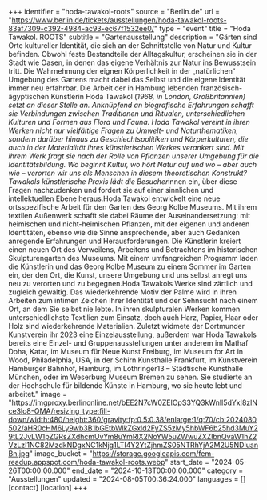 +++
identifier = "hoda-tawakol-roots"
source = "Berlin.de"
url = "https://www.berlin.de/tickets/ausstellungen/hoda-tawakol-roots-83af7309-c392-4984-ac93-ec67f1532ee0/"
type = "event"
title = "Hoda Tawakol. ROOTS"
subtitle = "Gartenausstellung"
description = "Gärten sind Orte kultureller Identität, die sich an der Schnittstelle von Natur und Kultur befinden. Obwohl feste Bestandteile der Alltagskultur, erscheinen sie in der Stadt wie Oasen, in denen das eigene Verhältnis zur Natur ins Bewusstsein tritt. Die Wahrnehmung der eignen Körperlichkeit in der „natürlichen“ Umgebung des Gartens macht dabei das Selbst und die eigene Identität immer neu erfahrbar. Die Arbeit der in Hamburg lebenden französisch-ägyptischen Künstlerin Hoda Tawakol (*1968, in London, Großbritannien) setzt an dieser Stelle an. Anknüpfend an biografische Erfahrungen schafft sie Verbindungen zwischen Traditionen und Ritualen, unterschiedlichen Kulturen und Formen aus Flora und Fauna. Hoda Tawakol vereint in ihren Werken nicht nur vielfältige Fragen zu Umwelt- und Naturthematiken, sondern darüber hinaus zu Geschlechtspolitiken und Körperkulturen, die auch in der Materialität ihres künstlerischen Werkes verankert sind. Mit ihrem Werk fragt sie nach der Rolle von Pflanzen unserer Umgebung für die Identitätsbildung. Wo beginnt Kultur, wo hört Natur auf und wo – aber auch wie – verorten wir uns als Menschen in diesem theoretischen Konstrukt? Tawakols künstlerische Praxis lädt die Besucher*innen ein, über diese Fragen nachzudenken und fordert sie auf einer sinnlichen und intellektuellen Ebene heraus.Hoda Tawakol entwickelt eine neue ortsspezifische Arbeit für den Garten des Georg Kolbe Museums. Mit ihrem textilen Außenwerk schafft sie dabei Räume der Auseinandersetzung: mit heimischen und nicht-heimischen Pflanzen, mit der eigenen und anderen Identitäten, ebenso wie die Sinne ansprechende, aber auch Gedanken anregende Erfahrungen und Herausforderungen. Die Künstlerin kreiert einen neuen Ort des Verweilens, Arbeitens und Betrachtens im historischen Skulpturengarten des Museums. Mit einem umfangreichen Programm laden die Künstlerin und das Georg Kolbe Museum zu einem Sommer im Garten ein, der den Ort, die Kunst, unsere Umgebung und uns selbst anregt uns neu zu verorten und zu begegnen.Hoda Tawakols Werke sind zärtlich und zugleich gewaltig. Das wiederkehrende Motiv der Palme wird in ihren Arbeiten zum intimen Zeichen ihrer Identität und der Sehnsucht nach einem Ort, an dem Sie selbst nie lebte. In ihren skulpturalen Werken kommen unterschiedlichste Textilien zum Einsatz, doch auch Harz, Papier, Haar oder Holz sind wiederkehrende Materialien. Zuletzt widmete der Dortmunder Kunstverein ihr 2023 eine Einzelausstellung, außerdem war Hoda Tawakols bereits eine Einzel- und Gruppenausstellungen unter anderem im Mathaf Doha, Katar, im Museum für Neue Kunst Freiburg, im Museum for Art in Wood, Philadelphia, USA, in der Schirn Kunsthalle Frankfurt, im Kunstverein Hamburger Bahnhof, Hamburg, im Lothringer13 – Städtische Kunsthalle München, oder im Weserburg Museum Bremen zu sehen. Sie studierte an der Hochschule für bildende Künste in Hamburg, wo sie heute lebt und arbeitet."
image = "https://imgproxy.berlinonline.net/bEE2N7cW0ZElOpS3YQ3kWnlI5dYxI8zlNce3lo8-QMA/resizing_type:fill-down/width:480/height:360/gravity:fp:0.5:0.38/enlarge:1/q:70/cb:2024080502/aHR0cHM6Ly9wb3B1bGEtbWlkZGxld2FyZS5zMy5hbWF6b25hd3MuY29tL2JvLW1pZGRsZXdhcmUvYm8uYmRlX2NoYW5uZWwuZXZlbnQvaW1hZ2VzLzI1NC82MzdkNDgxNC1kNjg1LTI4Y2YtZjhmZS05NTRhYjA2M2U5NDIuanBn.jpg"
image_bucket = "https://storage.googleapis.com/fem-readup.appspot.com/hoda-tawakol-roots.webp"
start_date = "2024-05-26T00:00:00.000"
end_date = "2024-10-13T00:00:00.000"
category = "Ausstellungen"
updated = "2024-08-05T00:36:24.000"
languages = []
[contact]
[location]
+++